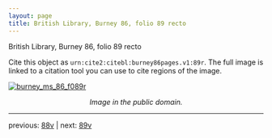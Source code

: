 ```yaml
---
layout: page
title: British Library, Burney 86, folio 89 recto
---
```


British Library, Burney 86, folio 89 recto

Cite this object as `urn:cite2:citebl:burney86pages.v1:89r`.  The full image is linked to a citation tool you can use to cite regions of the image.

[![burney_ms_86_f089r](http://www.homermultitext.org/iipsrv?IIIF=/project/homer/pyramidal/deepzoom/citebl/burney86imgs/v1/burney_ms_86_f089r.tif/full/800,/0/default.jpg)](http://www.homermultitext.org/ict2/?urn=urn:cite2:citebl:burney86imgs.v1:burney_ms_86_f089r) 

<p style="text-align: center; font-style: italic;">Image in the public domain.</p>

---

previous: [88v](../88v/) | next: [89v](../89v/)